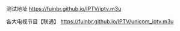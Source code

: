 测试地址
https://fuinbr.github.io/IPTV/iptv.m3u

各大电视节目【联通】
https://fuinbr.github.io/IPTV/unicom_iptv.m3u
